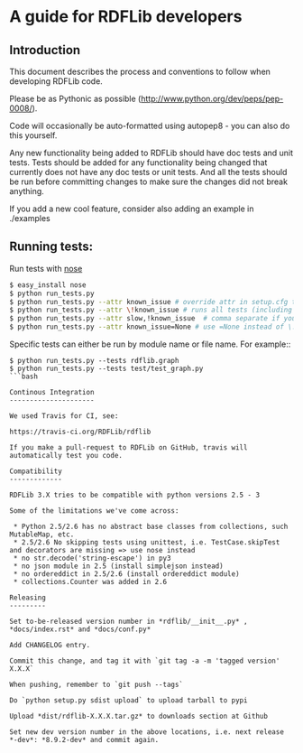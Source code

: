 A guide for RDFLib developers 
========================================

Introduction
------------

This document describes the process and conventions to follow when developing RDFLib code.

Please be as Pythonic as possible (http://www.python.org/dev/peps/pep-0008/).

Code will occasionally be auto-formatted using autopep8 - you can also do this yourself.

Any new functionality being added to RDFLib should have doc tests and unit tests. Tests should be added for any functionality being changed that currently does not have any doc tests or unit tests. And all the tests should be run before committing changes to make sure the changes did not break anything.

If you add a new cool feature, consider also adding an example in ./examples

Running tests:
--------------
Run tests with [nose](https://nose.readthedocs.org/en/latest/)

```bash
$ easy_install nose
$ python run_tests.py 
$ python run_tests.py --attr known_issue # override attr in setup.cfg to run only tests marked with "known_issue"
$ python run_tests.py --attr \!known_issue # runs all tests (including "slow" and "non_core") except those with known issues 
$ python run_tests.py --attr slow,!known_issue  # comma separate if you want to specify more than one attr
$ python run_tests.py --attr known_issue=None # use =None instead of \! if you keep forgetting to escape the ! in shell commands ;)
```

Specific tests can either be run by module name or file name. For example::

```
$ python run_tests.py --tests rdflib.graph
$ python run_tests.py --tests test/test_graph.py
```bash

Continous Integration
---------------------

We used Travis for CI, see: 

https://travis-ci.org/RDFLib/rdflib

If you make a pull-request to RDFLib on GitHub, travis will automatically test you code. 

Compatibility
-------------

RDFLib 3.X tries to be compatible with python versions 2.5 - 3

Some of the limitations we've come across:

 * Python 2.5/2.6 has no abstract base classes from collections, such MutableMap, etc. 
 * 2.5/2.6 No skipping tests using unittest, i.e. TestCase.skipTest and decorators are missing => use nose instead
 * no str.decode('string-escape') in py3 
 * no json module in 2.5 (install simplejson instead)
 * no ordereddict in 2.5/2.6 (install ordereddict module)
 * collections.Counter was added in 2.6

Releasing
---------

Set to-be-released version number in *rdflib/__init__.py* , *docs/index.rst* and *docs/conf.py*

Add CHANGELOG entry.

Commit this change, and tag it with `git tag -a -m 'tagged version' X.X.X`

When pushing, remember to `git push --tags`

Do `python setup.py sdist upload` to upload tarball to pypi

Upload *dist/rdflib-X.X.X.tar.gz* to downloads section at Github

Set new dev version number in the above locations, i.e. next release *-dev*: *8.9.2-dev* and commit again. 







